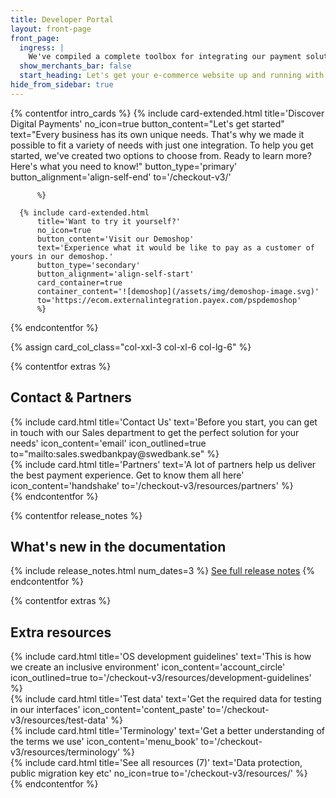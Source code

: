 ```yaml
---
title: Developer Portal
layout: front-page
front_page:
  ingress: |
    We've compiled a complete toolbox for integrating our payment solutions, so you can familiarize yourself with their various features and functionalities.
  show_merchants_bar: false
  start_heading: Let's get your e-commerce website up and running with easy, flexible, and safe payments!
hide_from_sidebar: true
---
```


{% contentfor intro_cards %}
  {% include card-extended.html
          title='Discover Digital Payments'
          no_icon=true
          button_content="Let's get started"
          text="Every business has its own unique needs. That's why we made it possible to fit a variety of needs with just one integration. To help you get started, we've created two options to choose from. Ready to learn more? Here's what you need to know!"
          button_type='primary'
          button_alignment='align-self-end'
          to='/checkout-v3/'

          %}

      {% include card-extended.html
          title='Want to try it yourself?'
          no_icon=true
          button_content='Visit our Demoshop'
          text='Experience what it would be like to pay as a customer of yours in our demoshop.'
          button_type='secondary'
          button_alignment='align-self-start'
          card_container=true
          container_content='![demoshop](/assets/img/demoshop-image.svg)'
          to='https://ecom.externalintegration.payex.com/pspdemoshop'
          %}
{% endcontentfor %}

{% assign card_col_class="col-xxl-3 col-xl-6 col-lg-6" %}

{% contentfor extras %}
  <h2 id="front-page-contact-partners" class="heading-line">Contact & Partners</h2>
  <div class="row mt-4">
      <div class="{{ card_col_class }}">
          {% include card.html title='Contact Us'
              text='Before you start, you can get in touch with our Sales department to get the perfect solution for your needs'
              icon_content='email'
              icon_outlined=true
              to="mailto:sales.swedbankpay@swedbank.se"
          %}
      </div>
      <div class="{{ card_col_class }}">
          {% include card.html title='Partners'
              text='A lot of partners help us deliver the best payment experience. Get to know them all here'
              icon_content='handshake'
              to='/checkout-v3/resources/partners'
          %}
      </div>
  </div>
{% endcontentfor %}

{% contentfor release_notes %}
  <h2 id="front-page-release-notes" class="heading-line heading-line-green">What's new in the documentation</h2>
  {% include release_notes.html num_dates=3 %}
  <a href="/checkout-v3/resources/release-notes">See full release notes</a>
{% endcontentfor %}

{% contentfor extras %}
  <h2 id="front-page-extra-resources" class="heading-line">Extra resources</h2>
  <div class="row mt-4">
      <div class="{{ card_col_class }}">
          {% include card.html title='OS development guidelines'
              text='This is how we create an inclusive environment'
              icon_content='account_circle'
              icon_outlined=true
              to='/checkout-v3/resources/development-guidelines'
          %}
      </div>
      <div class="{{ card_col_class }}">
          {% include card.html title='Test data'
              text='Get the required data for testing in our interfaces'
              icon_content='content_paste'
              to='/checkout-v3/resources/test-data'
          %}
      </div>
      <div class="{{ card_col_class }}">
          {% include card.html title='Terminology'
              text='Get a better understanding of the terms we use'
              icon_content='menu_book'
              to='/checkout-v3/resources/terminology'
          %}
      </div>
      <div class="{{ card_col_class }}">
          {% include card.html title='See all resources (7)'
              text='Data protection, public migration key etc'
              no_icon=true
              to='/checkout-v3/resources/'
          %}
      </div>
  </div>
{% endcontentfor %}
